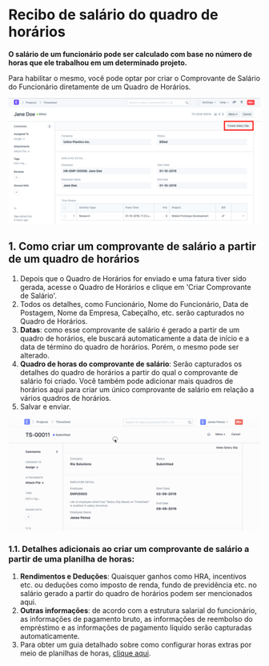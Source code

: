 # Recibo de salário do quadro de horários



**O salário de um funcionário pode ser calculado com base no número de horas que ele trabalhou em um determinado projeto.**


Para habilitar o mesmo, você pode optar por criar o Comprovante de Salário do Funcionário diretamente de um Quadro de Horários.


![Salary Slip](/files/projects-salary-slip-from-timesheet.png)


## 1. Como criar um comprovante de salário a partir de um quadro de horários


1. Depois que o Quadro de Horários for enviado e uma fatura tiver sido gerada, acesse o Quadro de Horários e clique em 'Criar Comprovante de Salário'.
2. Todos os detalhes, como Funcionário, Nome do Funcionário, Data de Postagem, Nome da Empresa, Cabeçalho, etc. serão capturados no Quadro de Horários.
3. **Datas**: como esse comprovante de salário é gerado a partir de um quadro de horários, ele buscará automaticamente a data de início e a data de término do quadro de horários. Porém, o mesmo pode ser alterado.
4. **Quadro de horas do comprovante de salário**: Serão capturados os detalhes do quadro de horários a partir do qual o comprovante de salário foi criado. Você também pode adicionar mais quadros de horários aqui para criar um único comprovante de salário em relação a vários quadros de horários.
5. Salvar e enviar.


![Recibo de salário](/files/timesheet-salary-slip-4.gif)


### 1.1. Detalhes adicionais ao criar um comprovante de salário a partir de uma planilha de horas:


1. **Rendimentos e Deduções**: Quaisquer ganhos como HRA, incentivos etc. ou deduções como imposto de renda, fundo de previdência etc. no salário gerado a partir do quadro de horários podem ser mencionados aqui.
2. **Outras informações**: de acordo com a estrutura salarial do funcionário, as informações de pagamento bruto, as informações de reembolso do empréstimo e as informações de pagamento líquido serão capturadas automaticamente.
3. Para obter um guia detalhado sobre como configurar horas extras por meio de planilhas de horas, [clique aqui](https://docs.erpnext.com/docs/pt/human-resources/articles/create-payroll-entry-with-timesheets).



